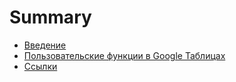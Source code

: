 # Summary

* [Введение](README.md)
* [Пользовательские функции в Google Таблицах](chapter1md.md)
* [Ссылки](liks.md)

